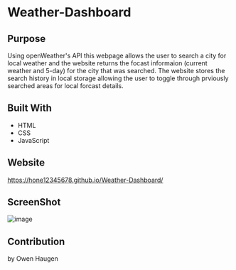 # Weather-Dashboard


## Purpose
Using openWeather's API this webpage allows the user to search a city for local weather and the website returns the focast informaion (current weather and 5-day) for the city that was searched. The website stores the search history in local storage allowing the user to toggle through prviously searched areas for local forcast details.


## Built With
* HTML
* CSS
* JavaScript


## Website
https://hone12345678.github.io/Weather-Dashboard/


## ScreenShot
![image](https://user-images.githubusercontent.com/46331608/150659912-d8f41b82-3a7e-47af-8e94-c18813b2fac7.png)


## Contribution
by Owen Haugen
